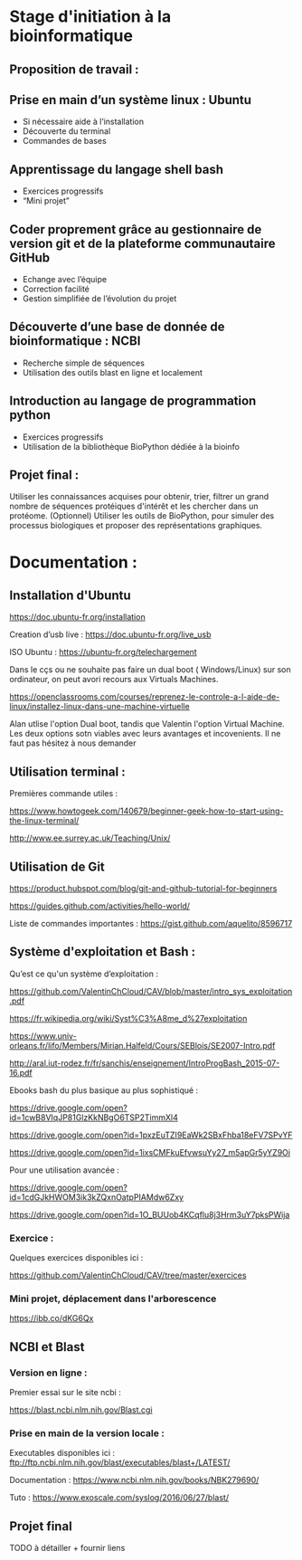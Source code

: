 # Stage d'initiation à la bioinformatique
## Proposition de travail :
## Prise en main d’un système linux : Ubuntu
  * Si nécessaire aide à l’installation
  * Découverte du terminal
  * Commandes de bases

## Apprentissage du langage shell bash
  * Exercices progressifs
  * “Mini projet”

## Coder proprement grâce au gestionnaire de version git et de la plateforme communautaire GitHub
  * Echange avec l’équipe
  * Correction facilité
  * Gestion simplifiée de l’évolution du projet

## Découverte d’une base de donnée de bioinformatique : NCBI
  * Recherche simple de séquences 
  * Utilisation des outils blast en ligne et localement

## Introduction au langage de programmation python
  * Exercices progressifs
  * Utilisation de la bibliothèque BioPython dédiée à la bioinfo


## Projet final : 
Utiliser les connaissances acquises pour obtenir, trier, filtrer un grand nombre de séquences protéiques d'intérêt et les chercher dans un protéome. (Optionnel) Utiliser les outils de BioPython, pour simuler des processus biologiques et proposer des représentations graphiques.









# Documentation :
## Installation d'Ubuntu

https://doc.ubuntu-fr.org/installation

Creation d’usb live :  https://doc.ubuntu-fr.org/live_usb

ISO Ubuntu : https://ubuntu-fr.org/telechargement

Dans le cçs ou ne souhaite pas faire un dual boot ( Windows/Linux) sur son ordinateur, on peut avori recours aux Virtuals Machines.

https://openclassrooms.com/courses/reprenez-le-controle-a-l-aide-de-linux/installez-linux-dans-une-machine-virtuelle


Alan utlise l'option Dual boot, tandis que Valentin l'option Virtual Machine. Les deux options sotn viables avec leurs avantages et incovenients. Il ne faut pas hésitez à nous demander 



## Utilisation terminal :
Premières commande utiles : 

https://www.howtogeek.com/140679/beginner-geek-how-to-start-using-the-linux-terminal/

http://www.ee.surrey.ac.uk/Teaching/Unix/

## Utilisation de Git
https://product.hubspot.com/blog/git-and-github-tutorial-for-beginners

https://guides.github.com/activities/hello-world/

Liste de commandes importantes : https://gist.github.com/aquelito/8596717   

 ## Système d'exploitation et Bash :
Qu’est ce qu'un système d’exploitation :

https://github.com/ValentinChCloud/CAV/blob/master/intro_sys_exploitation.pdf

https://fr.wikipedia.org/wiki/Syst%C3%A8me_d%27exploitation

https://www.univ-orleans.fr/lifo/Members/Mirian.Halfeld/Cours/SEBlois/SE2007-Intro.pdf

http://aral.iut-rodez.fr/fr/sanchis/enseignement/IntroProgBash_2015-07-16.pdf

Ebooks bash du plus basique au plus sophistiqué : 

https://drive.google.com/open?id=1cwB8VIqJP81GlzKkNBgO6TSP2TimmXl4

https://drive.google.com/open?id=1pxzEuTZI9EaWk2SBxFhba18eFV7SPvYF

https://drive.google.com/open?id=1ixsCMFkuEfvwsuYy27_m5apGr5yYZ9Oi

Pour une utilisation avancée :

https://drive.google.com/open?id=1cdGJkHWOM3ik3kZQxnOatpPIAMdw6Zxy

https://drive.google.com/open?id=1O_BUUob4KCqflu8j3Hrm3uY7pksPWija

    
### Exercice :
Quelques exercices disponibles ici :

https://github.com/ValentinChCloud/CAV/tree/master/exercices

### Mini projet, déplacement dans l'arborescence
https://ibb.co/dKG6Qx


## NCBI et Blast
### Version en ligne :
Premier essai sur le site ncbi : 

https://blast.ncbi.nlm.nih.gov/Blast.cgi



### Prise en main de la version locale :
Executables disponibles ici : ftp://ftp.ncbi.nlm.nih.gov/blast/executables/blast+/LATEST/

Documentation : https://www.ncbi.nlm.nih.gov/books/NBK279690/

Tuto : https://www.exoscale.com/syslog/2016/06/27/blast/

## Projet final
TODO à détailler + fournir liens
